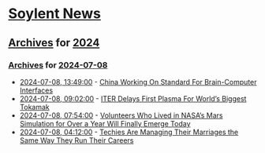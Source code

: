 # [Soylent News](../../../README.md)

## [Archives](../../index.md) for [2024](../index.md)

### [Archives](../../index.md) for [2024-07-08](index.md)

* [2024-07-08, 13:49:00](https://soylentnews.org/article.pl?sid=24/07/07/1323231&from=rss) - [China Working On Standard For Brain-Computer Interfaces](https://soylentnews.org/article.pl?sid=24/07/07/1323231&from=rss)
* [2024-07-08, 09:02:00](https://soylentnews.org/article.pl?sid=24/07/07/1315256&from=rss) - [ITER Delays First Plasma For World’s Biggest Tokamak](https://soylentnews.org/article.pl?sid=24/07/07/1315256&from=rss)
* [2024-07-08, 07:54:00](https://soylentnews.org/article.pl?sid=24/07/08/0654208&from=rss) - [Volunteers Who Lived in NASA’s Mars Simulation for Over a Year Will Finally Emerge Today](https://soylentnews.org/article.pl?sid=24/07/08/0654208&from=rss)
* [2024-07-08, 04:12:00](https://soylentnews.org/article.pl?sid=24/07/07/134203&from=rss) - [Techies Are Managing Their Marriages the Same Way They Run Their Careers](https://soylentnews.org/article.pl?sid=24/07/07/134203&from=rss)
